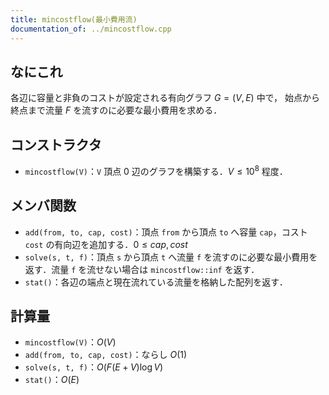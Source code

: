 ```yaml
---
title: mincostflow(最小費用流)
documentation_of: ../mincostflow.cpp
---
```


## なにこれ
各辺に容量と非負のコストが設定される有向グラフ $G=(V,E)$ 中で，
始点から終点まで流量 $F$ を流すのに必要な最小費用を求める．

## コンストラクタ
- `mincostflow(V)`：`V` 頂点 $0$ 辺のグラフを構築する．$V \leq 10^8$ 程度．

## メンバ関数
- `add(from, to, cap, cost)`：頂点 `from` から頂点 `to` へ容量 `cap`，コスト `cost` の有向辺を追加する．$0 \leq cap, cost$
- `solve(s, t, f)`：頂点 `s` から頂点 `t` へ流量 `f` を流すのに必要な最小費用を返す．流量 `f` を流せない場合は `mincostflow::inf` を返す．
- `stat()`：各辺の端点と現在流れている流量を格納した配列を返す．

## 計算量
- `mincostflow(V)`：$O(V)$
- `add(from, to, cap, cost)`：ならし $O(1)$
- `solve(s, t, f)`：$O(F(E+V)\log V)$
- `stat()`：$O(E)$

